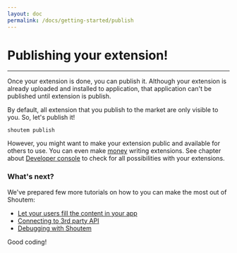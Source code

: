 ```yaml
---
layout: doc
permalink: /docs/getting-started/publish
---
```


# Publishing your extension!

<hr />
Once your extension is done, you can publish it. Although your extension is already uploaded and installed to application, that application can't be published until extension is publish.

By default, all extension that you publish to the market are only visible to you. So, let's publish it!

```
shoutem publish
```

However, you might want to make your extension public and available for others to use. You can even make [money](/docs/coming-soon) writing extensions. See chapter about [Developer console](/docs/coming-soon) to check for all possibilities with your extensions.

### What's next?

We've prepared few more tutorials on how to you can make the most out of Shoutem:

- [Let your users fill the content in your app](http://shoutem.github.io/docs/user-data/introduction)
- [Connecting to 3rd party API](http://shoutem.github.io/docs/3rd-party/introduction)
- [Debugging with Shoutem](/docs/coming-soon)

Good coding!
